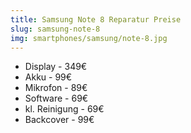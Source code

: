 ```yaml
---
title: Samsung Note 8 Reparatur Preise
slug: samsung-note-8
img: smartphones/samsung/note-8.jpg
---
```


- Display - 349€
- Akku - 99€
- Mikrofon - 89€
- Software - 69€
- kl. Reinigung - 69€
- Backcover - 99€
